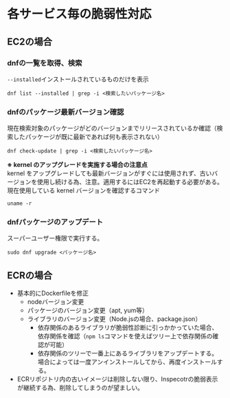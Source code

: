 # 各サービス毎の脆弱性対応

## EC2の場合

### dnfの一覧を取得、検索
```--installed```インストールされているものだけを表示
```linux
dnf list --installed | grep -i <検索したいパッケージ名>
```
### dnfのパッケージ最新バージョン確認
現在検索対象のパッケージがどのバージョンまでリリースされているか確認（検索したパッケージが既に最新であれば何も表示されない）
```linux
dnf check-update | grep -i <検索したいパッケージ名>
```  
**※ kernel のアップグレードを実施する場合の注意点**  
kernel をアップグレードしても最新バージョンがすぐには使用されず、古いバージョンを使用し続ける為、注意。適用するにはEC2を再起動する必要がある。  
現在使用している kernel バージョンを確認するコマンド  
```
uname -r
```

### dnfパッケージのアップデート
スーパーユーザー権限で実行する。  
```linux
sudo dnf upgrade <パッケージ名>
```

## ECRの場合
- 基本的にDockerfileを修正
  - nodeバージョン変更
  - パッケージのバージョン変更（apt, yum等）
  - ライブラリのバージョン変更（Node.jsの場合、package.json）
    - 依存関係のあるライブラリが脆弱性診断に引っかかっていた場合、依存関係を確認（```npm ls```コマンドを使えばツリー上で依存関係の確認が可能）
    - 依存関係のツリーで一番上にあるライブラリをアップデートする。場合によっては一度アンインストールしてから、再度インストールする。
- ECRリポジトリ内の古いイメージは削除しない限り、Inspecotrの脆弱表示が継続する為、削除してしまうのが望ましい。